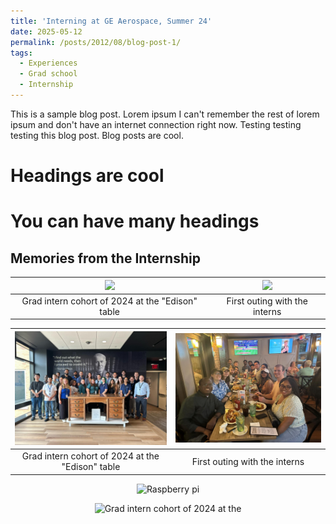 ```yaml
---
title: 'Interning at GE Aerospace, Summer 24'
date: 2025-05-12
permalink: /posts/2012/08/blog-post-1/
tags:
  - Experiences
  - Grad school
  - Internship
---
```


This is a sample blog post. Lorem ipsum I can't remember the rest of lorem ipsum and don't have an internet connection right now. Testing testing testing this blog post. Blog posts are cool.

Headings are cool
======

You can have many headings
======

Memories from the Internship
------

| <img src="https://github.com/MekaSaiKrishna/mekasite/blob/master/images/GE_group_pic_1.jpg" width="750" /> | <img src="https://github.com/MekaSaiKrishna/mekasite/blob/master/images/GE_group_pic_2.jpg" width="750" />|
|:--:|:--:| 
| Grad intern cohort of 2024 at the "Edison" table | First outing with the interns |


| ![](/images/GE_group_pic_1.jpg)| ![](/images/GE_group_pic_2.jpg)|
|:--:|:--:| 
| Grad intern cohort of 2024 at the "Edison" table | First outing with the interns |


<p align="center">
<img src="https://www.raspberrypi.org/app/uploads/2018/03/RPi-Logo-Reg-SCREEN-199x250.png" alt="Raspberry pi" style="width:20%; border:0;">
</p>

<p align="center">
<img src="https://github.com/MekaSaiKrishna/mekasite/blob/master/images/GE_group_pic_1.jpg" alt="Grad intern cohort of 2024 at the "Edison" table" style="width:20%; border:0;">
</p>


